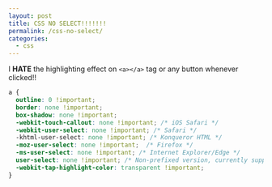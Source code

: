 ```yaml
---
layout: post
title: CSS NO SELECT!!!!!!!
permalink: /css-no-select/
categories:
  - css
---
```



I **HATE** the highlighting effect on `<a></a>` tag or any button whenever clicked!!


```css
a {
  outline: 0 !important;
  border: none !important;
  box-shadow: none !important;
  -webkit-touch-callout: none !important; /* iOS Safari */
  -webkit-user-select: none !important; /* Safari */
  -khtml-user-select: none !important; /* Konqueror HTML */
  -moz-user-select: none !important;  /* Firefox */
  -ms-user-select: none !important; /* Internet Explorer/Edge */
  user-select: none !important; /* Non-prefixed version, currently supported by Chrome and Opera */
  -webkit-tap-highlight-color: transparent !important;
}
```